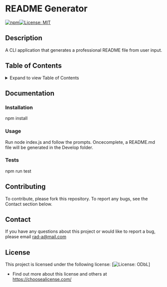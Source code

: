 

 # README Generator  

 [![npm](https://badge.fury.io/js/inquirer.svg)](http://badge.fury.io/js/inquirer)[![License: MIT](https://img.shields.io/badge/License-MIT-yellow.svg)](https://opensource.org/licenses/MIT)

 ## Description
  
 A CLI application that generates a professional README file from user input. 

 ## Table of Contents

 <details>
 <summary>Expand to view Table of Contents</summary>
 
  <p>
 
  1. [Documentation](#documentation)
      1. [Installation](#installation)
      2. [Usage](#usage)
      3. [Tests](#tests)
  2. [Contributing](#contributing)
  3. [Contact](#questions)
  4. [License](#licence)
 
 </p>
 </details>

## Documentation

### Installation 

npm install

### Usage 

Run node index.js and follow the prompts. Oncecomplete, a README.md file will be generated in the Develop folder.

### Tests 

npm run test

## Contributing 

To contribute, please fork this repository. To report any bugs, see the Contact section below. 

## Contact

If you have any questions about this project or would like to report a bug, please email rad-a@mail.com 

## License 

This project is licensed under the following license:
[![License: ODbL](https://img.shields.io/badge/License-ODbL-brightgreen.svg)]
- Find out more about this license and others at https://choosealicense.com/

